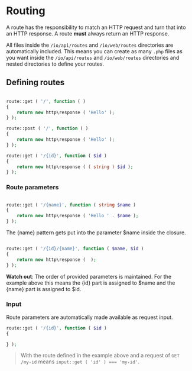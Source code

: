 # Routing

A route has the responsibility to match an HTTP request and turn that into an HTTP response. A route **must** always return an HTTP response.



All files inside the `/io/api/routes` and `/io/web/routes` directories are automatically included. This means you can create as many `.php` files as you want inside the `/io/api/routes` and `/io/web/routes` directories and nested directories to define your routes.

## Defining routes

```php

route::get ( '/', function ( )
{
    return new http\response ( 'Hello' );
} );

route::post ( '/', function ( )
{
    return new http\response ( 'Hello' );
} );

route::get ( '/{id}', function ( $id )
{
	return new http\response ( ( string ) $id );
} );

```



### Route parameters

```php

route::get ( '/{name}', function ( string $name )
{
	return new http\response ( 'Hello ' . $name );
} );

```

The {name} pattern gets put into the parameter $name inside the closure.


```php

route::get ( '/{id}/{name}', function ( $name, $id )
{
	return new http\response (  );
} );

```

**Watch out**: The order of provided parameters is maintained. For the example above this means the {id} part is assigned to $name and the {name} part is assigned to $id.

### Input

Route parameters are automatically made available as request input.

```php
route::get ( '/{id}', function ( $id )
{

} );
```

>  With the route defined in the example above and a request of `GET /my-id` means `input::get ( 'id' ) === 'my-id'`.

